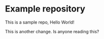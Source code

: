 # Example repository 
This is a sample repo, Hello World!

This is another change. Is anyone reading this?